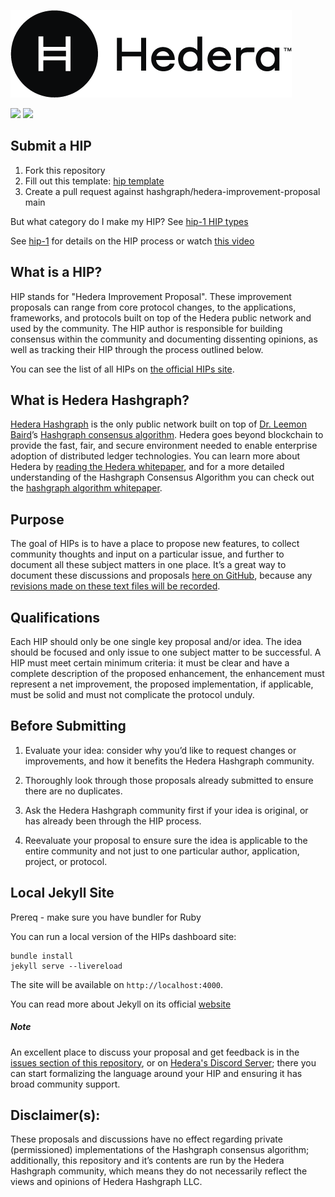 ![](./assets/hedera_logo.png)

[![](https://img.shields.io/discord/373889138199494658)](https://discord.com/channels/373889138199494658/813488589773471774)
[![](https://img.shields.io/badge/view-published-blue)](https://hips.hedera.com)

## Submit a HIP
1. Fork this repository
2. Fill out this template: [hip template](hip-0000-template.md)
3. Create a pull request against hashgraph/hedera-improvement-proposal main

But what category do I make my HIP? See [hip-1 HIP types](HIP/hip-1.md#hip-types)

See [hip-1](HIP/hip-1.md) for details on the HIP process or watch [this video](https://www.youtube.com/watch?v=Gbk8EbtibA0)

## What is a HIP?

HIP stands for "Hedera Improvement Proposal". These improvement proposals can range from core protocol changes, to the applications, frameworks, and protocols built on top of the Hedera public network and used by the community. The HIP author is responsible for building consensus within the community and documenting dissenting opinions, as well as tracking their HIP through the process outlined below.

You can see the list of all HIPs on [the official HIPs site](https://hips.hedera.com).

## What is Hedera Hashgraph?

[Hedera Hashgraph](https://hedera.com) is the only public network built on top of [Dr. Leemon Baird](http://www.leemon.com/)’s [Hashgraph consensus algorithm](http://www.leemon.com/papers/2016b.pdf). Hedera goes beyond blockchain to provide the fast, fair, and secure environment needed to enable enterprise adoption of distributed ledger technologies. You can learn more about Hedera by [reading the Hedera whitepaper](https://hedera.com/whitepaper), and for a more detailed understanding of the Hashgraph Consensus Algorithm you can check out the [hashgraph algorithm whitepaper](http://www.leemon.com/papers/2016b.pdf).

## Purpose

The goal of HIPs is to have a place to propose new features, to collect community thoughts and input on a particular issue, and further to document all these subject matters in one place. It’s a great way to document these discussions and proposals [here on GitHub](https://github.com/hashgraph/hedera-improvement-proposal), because any [revisions made on these text files will be recorded](https://github.com/hashgraph/hedera-improvement-proposal/commits/master).

## Qualifications

Each HIP should only be one single key proposal and/or idea. The idea should be focused and only issue to one subject matter to be successful. A HIP must meet certain minimum criteria: it must be clear and have a complete description of the proposed enhancement, the enhancement must represent a net improvement, the proposed implementation, if applicable, must be solid and must not complicate the protocol unduly.

## Before Submitting

1. Evaluate your idea: consider why you’d like to request changes or improvements, and how it benefits the Hedera Hashgraph community.

2. Thoroughly look through those proposals already submitted to ensure there are no duplicates.

3. Ask the Hedera Hashgraph community first if your idea is original, or has already been through the HIP process.

4. Reevaluate your proposal to ensure sure the idea is applicable to the entire community and not just to one particular author, application, project, or protocol.

## Local Jekyll Site
Prereq - make sure you have bundler for Ruby

You can run a local version of the HIPs dashboard site:

```shell
bundle install
jekyll serve --livereload
```

The site will be available on `http://localhost:4000`.

You can read more about Jekyll on its official [website](https://jekyllrb.com/)

##### Note

An excellent place to discuss your proposal and get feedback is in the [issues section of this repository](https://github.com/hashgraph/hip/issues), or on [Hedera's Discord Server](https://hedera.com/discord); there you can start formalizing the language around your HIP and ensuring it has broad community support.

## Disclaimer(s):

These proposals and discussions have no effect regarding private (permissioned) implementations of the Hashgraph consensus algorithm; additionally, this repository and it’s contents are run by the Hedera Hashgraph community, which means they do not necessarily reflect the views and opinions of Hedera Hashgraph LLC.
